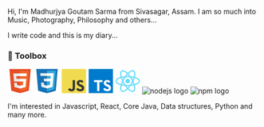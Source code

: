 Hi, I'm Madhurjya Goutam Sarma from Sivasagar, Assam. 
I am so much into Music, Photography, Philosophy and others...

I write code and this is my diary...

### 🧰 Toolbox

<img src="https://github.com/devicons/devicon/blob/master/icons/html5/html5-original.svg" alt="HTML logo" width="50" height="50"> 
<img src="https://github.com/devicons/devicon/blob/master/icons/css3/css3-original.svg" alt="CSS logo" width="50" height="50"> 
<img src="https://github.com/devicons/devicon/blob/master/icons/javascript/javascript-original.svg" alt="Javascript logo" width="50" height="50"> 
<img src="https://github.com/devicons/devicon/blob/master/icons/typescript/typescript-original.svg" alt="Typescript logo" width="50" height="50"> 
<img src="https://github.com/devicons/devicon/blob/master/icons/react/react-original.svg" alt="React logo" width="50" height="50">
<img src="https://cdn.worldvectorlogo.com/logos/nodejs-1.svg" alt="nodejs logo" width="50" height="50"> 
<img src="https://cdn.worldvectorlogo.com/logos/npm.svg" alt="npm logo" width="50" height="50">

I'm interested in Javascript, React, Core Java, Data structures, Python and many more.

